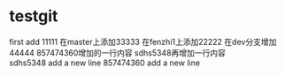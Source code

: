 # testgit
first add 11111
在master上添加33333
在fenzhi1上添加22222
在dev分支增加44444
857474360增加的一行内容
sdhs5348再增加一行内容    
sdhs5348 add a new line
857474360 add a new line

